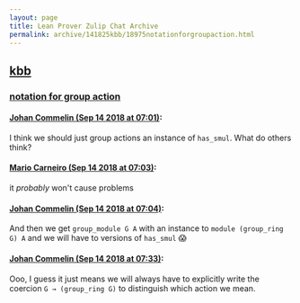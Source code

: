 ```yaml
---
layout: page
title: Lean Prover Zulip Chat Archive 
permalink: archive/141825kbb/18975notationforgroupaction.html
---
```


## [kbb](index.html)
### [notation for group action](18975notationforgroupaction.html)

#### [Johan Commelin (Sep 14 2018 at 07:01)](https://leanprover.zulipchat.com/#narrow/stream/141825-kbb/topic/notation%20for%20group%20action/near/133932189):
I think we should just group actions an instance of `has_smul`. What do others think?

#### [Mario Carneiro (Sep 14 2018 at 07:03)](https://leanprover.zulipchat.com/#narrow/stream/141825-kbb/topic/notation%20for%20group%20action/near/133932247):
it *probably* won't cause problems

#### [Johan Commelin (Sep 14 2018 at 07:04)](https://leanprover.zulipchat.com/#narrow/stream/141825-kbb/topic/notation%20for%20group%20action/near/133932291):
And then we get `group_module G A` with an instance to `module (group_ring G) A` and we will have to versions of `has_smul` :scream:

#### [Johan Commelin (Sep 14 2018 at 07:33)](https://leanprover.zulipchat.com/#narrow/stream/141825-kbb/topic/notation%20for%20group%20action/near/133933127):
Ooo, I guess it just means we will always have to explicitly write the coercion `G → (group_ring G)` to distinguish which action we mean.

